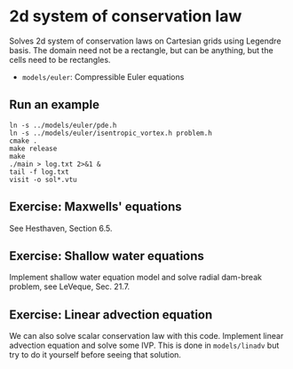 # 2d system of conservation law

Solves 2d system of conservation laws on Cartesian grids using Legendre basis. The domain need not be a rectangle, but can be anything, but the cells need to be rectangles.

* `models/euler`: Compressible Euler equations

## Run an example

```shell
ln -s ../models/euler/pde.h
ln -s ../models/euler/isentropic_vortex.h problem.h
cmake .
make release
make
./main > log.txt 2>&1 &
tail -f log.txt
visit -o sol*.vtu
```

## Exercise: Maxwells' equations

See Hesthaven, Section 6.5.

## Exercise: Shallow water equations

Implement shallow water equation model and solve radial dam-break problem, see LeVeque, Sec. 21.7.

## Exercise: Linear advection equation

We can also solve scalar conservation law with this code. Implement linear advection equation and solve some IVP. This is done in `models/linadv` but try to do it yourself before seeing that solution.
